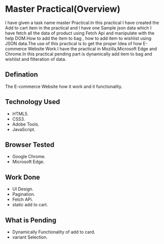 
# Master Practical(Overview)

I have given a task name master Practical.In this practical I have created the Add to cart item in the practical and I have one Sample json data which I have fetch all the data of product using Fetch Api and manipulate with the help DOM.How to add the item to bag , how to add item to wishlist using JSON data.The use of this practical is to get the proper Idea of how E-commerce Website Work.I have the practical in Mozilla,Microsoft Edge and Chrome.In this practical pending part is dynamically add item to bag and wishlist and filteration of data.

## Defination
 The E-commerce Website how it work and it functionality.

 ## Technology Used
 - HTML5.
- CSS3.
- Adobe Tools.
- JavaScript.
 ## Browser Tested 
 - Google Chrome.
 - Microsoft Edge.
 
  ## Work Done
 - UI Design.
 - Pagination.
 - Fetch APi.
 - static add to cart.

 ## What is Pending
- Dynamically Functionality of add to card.
- variant Selection.


